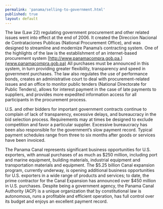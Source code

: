 ```yaml
--- 
permalink: 'panama/selling-to-government.html' 
published: true 
layout: default
---
```

The law (Law 22) regulating government procurement and other related issues went into effect at the end of 2006. It created the Direccion Nacional de Contrataciones Publicas (National Procurement Office), and was designed to streamline and modernize Panama’s contracting system. One of the highlights of the law is the establishment of an internet-based procurement system [http://www.panamacompra.gob.pa.](www.panamacompra.gob.pa) All purchases must be announced in this system, in turn providing greater flexibility, transparency and speed in government purchases. The law also regulates the use of performance bonds, creates an administrative court to deal with procurement-related issues and an office to monitor public tenders (National Directorate for Public Tenders), allows for interest payment in the case of late payments to suppliers, and provides more expedited information access for all participants in the procurement process.

U.S. and other bidders for important government contracts continue to complain of lack of transparency, excessive delays, and bureaucracy in the bid selection process. Requirements may at times be designed to exclude competition and favor a particular supplier. Excessive bureaucracy has been also responsible for the government’s slow payment record. Typical payment schedules range from three to six months after goods or services have been invoiced.

The Panama Canal represents significant business opportunities for U.S. exporters, with annual purchases of as much as $250 million, including port and marine equipment, building materials, industrial equipment and transportation materials and equipment. The $5.25 billion Canal expansion program, currently underway, is opening additional business opportunities for U.S. exporters in a wide range of products and services; to date, the prime contractor for the Canal Expansion has announced over $450 million in U.S. purchases. Despite being a government agency, the Panama Canal Authority (ACP) is a unique organization that by constitutional law is autonomous, runs a profitable and efficient operation, has full control over its budget and enjoys an excellent payment record.

